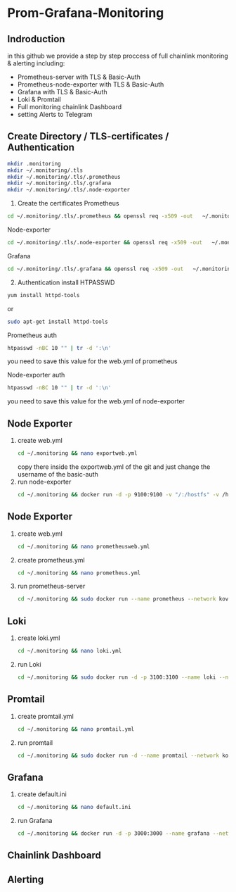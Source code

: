 # Prom-Grafana-Monitoring
## Indroduction
in this github we provide a step by step proccess of full chainlink monitoring & alerting including:
- Prometheus-server with TLS & Basic-Auth
- Prometheus-node-exporter with TLS & Basic-Auth
- Grafana with TLS & Basic-Auth
- Loki & Promtail
- Full monitoring chainlink Dashboard
- setting Alerts to Telegram 
## Create Directory / TLS-certificates / Authentication
```bash
mkdir .monitoring
mkdir ~/.monitoring/.tls
mkdir ~/.monitoring/.tls/.prometheus
mkdir ~/.monitoring/.tls/.grafana
mkdir ~/.monitoring/.tls/.node-exporter
```
1) Create the certificates
Prometheus
```bash
cd ~/.monitoring/.tls/.prometheus && openssl req -x509 -out   ~/.monitoring/.tls/.prometheus/prometheus.crt  -keyout  ~/.monitoring/.tls/.prometheus/prometheus.key -newkey rsa:2048 -nodes -sha256 -days 365 -subj '/CN=localhost' -extensions EXT -config <( printf "[dn]\nCN=localhost\n[req]\ndistinguished_name = dn\n[EXT]\nsubjectAltName=DNS:localhost\nkeyUsage=digitalSignature\nextendedKeyUsage=serverAuth")
```
Node-exporter
```bash
cd ~/.monitoring/.tls/.node-exporter && openssl req -x509 -out   ~/.monitoring/.tls/.node-exporter/node-exporter.crt  -keyout  ~/.monitoring/.tls/.node-exporter/node-exporter.key -newkey rsa:2048 -nodes -sha256 -days 365 -subj '/CN=localhost' -extensions EXT -config <( printf "[dn]\nCN=localhost\n[req]\ndistinguished_name = dn\n[EXT]\nsubjectAltName=DNS:localhost\nkeyUsage=digitalSignature\nextendedKeyUsage=serverAuth")
```
Grafana
```bash
cd ~/.monitoring/.tls/.grafana && openssl req -x509 -out   ~/.monitoring/.tls/.grafana/grafana.crt  -keyout  ~/.monitoring/.tls/.grafana/grafana.key -newkey rsa:2048 -nodes -sha256 -days 365 -subj '/CN=localhost' -extensions EXT -config <( printf "[dn]\nCN=localhost\n[req]\ndistinguished_name = dn\n[EXT]\nsubjectAltName=DNS:localhost\nkeyUsage=digitalSignature\nextendedKeyUsage=serverAuth")
```
2) Authentication
  install HTPASSWD
  ```bash
  yum install httpd-tools
  ```
  or
  ```bash
  sudo apt-get install httpd-tools
  ```
  Prometheus auth
  ```bash
  htpasswd -nBC 10 "" | tr -d ':\n'
  ```
  you need to save this value for the web.yml of prometheus
  
  Node-exporter auth
  ```bash
  htpasswd -nBC 10 "" | tr -d ':\n'
  ```
  you need to save this value for the web.yml of node-exporter
## Node Exporter
1) create web.yml
    ```bash
    cd ~/.monitoring && nano exportweb.yml
    ```
    copy there inside the exportweb.yml of the git and just change the username of the basic-auth
 2) run node-exporter
    ```bash
    cd ~/.monitoring && docker run -d -p 9100:9100 -v "/:/hostfs" -v /home/<USER>/.monitoring/exporterweb.yml:/hostfs/web.yml -v /home/<USER>/.monitoring/.tls/node-exporter.key:/tls/node-exporter.key -v /home/<USER>/.monitoring/.tls/node-exporter.crt:/tls/node-exporter.crt --restart=unless-stopped --net="kovan" prom/node-exporter --path.rootfs=/hostfs --web.config=/hostfs/web.yml
    ```
 ## Node Exporter
 1) create web.yml
    ```bash
    cd ~/.monitoring && nano prometheusweb.yml
    ```
 2) create prometheus.yml
    ```bash
    cd ~/.monitoring && nano prometheus.yml
    ``` 
 3) run prometheus-server
    ```bash
    cd ~/.monitoring && sudo docker run --name prometheus --network kovan --restart=unless-stopped -d -p 9090:9090 -v /home/<USER>/.monitoring/prometheus.yml:/etc/prometheus/prometheus.yml -v /home/<USER>/.monitoring/.tls/prometheus.key:/tls/prometheus.key -v /home/<USER>/.monitoring/.tls/prometheus.crt:/tls/prometheus.crt -v /home/<USER>/.monitoring/prometheusweb.yml:/etc/prometheus/web.yml prom/prometheus --config.file=/etc/prometheus/prometheus.yml --web.config.file=/etc/prometheus/web.yml
    ```
 ## Loki
 1) create loki.yml
    ```bash
    cd ~/.monitoring && nano loki.yml
    ```
 2) run Loki
     ```bash
    cd ~/.monitoring && sudo docker run -d -p 3100:3100 --name loki --network kovan --restart unless-stopped -v /home/<USER>/.monitoring/loki.yml:/mnt/config/loki.yml grafana/loki:2.2.0 -config.file=/mnt/config/loki.yml
    ```
 ## Promtail
 1) create promtail.yml
    ```bash
    cd ~/.monitoring && nano promtail.yml
    ```
 2) run promtail
    ```bash
    cd ~/.monitoring && sudo docker run -d --name promtail --network kovan --restart unless-stopped -v /home/<USER>/.monitoring/promtail.yml:/mnt/config/promtail.yml -v /var/log:/var/log grafana/promtail:2.2.0 -config.file=/mnt/config/promtail.yml
    ```
 ## Grafana
 1) create default.ini
    ```bash
    cd ~/.monitoring && nano default.ini
    ```
 2) run Grafana
    ```bash
    cd ~/.monitoring && docker run -d -p 3000:3000 --name grafana --network kovan --restart unless-stopped -v /home/<USER>/.monitoring/.tls/.grafana/grafana.key:/tls/grafana.key -v /home/<USER>/.monitoring/.tls/.grafana/grafana.crt:/tls/grafana.crt -v /home/<USER>/.monitoring/grafana.ini:/etc/grafana/grafana.ini -e GF_PATHS_CONFIG=/etc/grafana/grafana.ini grafana/grafana:latest
    ```
 ## Chainlink Dashboard
 ## Alerting

